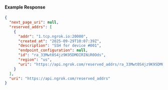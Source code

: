 <!-- Code generated for API Clients. DO NOT EDIT. -->

#### Example Response

```json
{
  "next_page_uri": null,
  "reserved_addrs": [
    {
      "addr": "1.tcp.ngrok.io:20000",
      "created_at": "2025-09-29T10:07:39Z",
      "description": "SSH for device #001",
      "endpoint_configuration": null,
      "id": "ra_33Mwt0S4jz9K95DMOIRINiR0Ods",
      "region": "us",
      "uri": "https://api.ngrok.com/reserved_addrs/ra_33Mwt0S4jz9K95DMOIRINiR0Ods"
    }
  ],
  "uri": "https://api.ngrok.com/reserved_addrs"
}
```

